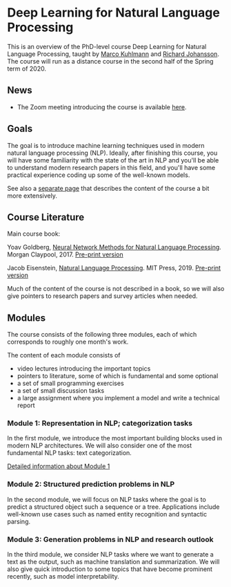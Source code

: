 # Deep Learning for Natural Language Processing

This is an overview of the PhD-level course Deep Learning for Natural
Language Processing, taught by [Marco
Kuhlmann](https://www.ida.liu.se/~marku61/) and [Richard
Johansson](http://www.cse.chalmers.se/~richajo/).  The course will run
as a distance course in the second half of the Spring term of 2020.

## News

* The Zoom meeting introducing the course is available [here](https://liu-se.zoom.us/j/417912565).

## Goals

The goal is to introduce machine learning techniques used in modern
natural language processing (NLP). Ideally, after finishing this
course, you will have some familiarity with the state of the art in
NLP and you'll be able to understand modern research papers in this
field, and you'll have some practical experience coding up some of the
well-known models.

See also a [separate page](content.md) that describes the content of
the course a bit more extensively.

## Course Literature

Main course book:

Yoav Goldberg, [Neural Network Methods for Natural Language
Processing](https://www.morganclaypool.com/doi/abs/10.2200/S00762ED1V01Y201703HLT037). Morgan
Claypool, 2017.  [Pre-print version](https://arxiv.org/abs/1510.00726)

Jacob Eisenstein, [Natural Language
Processing](https://mitpress.mit.edu/books/introduction-natural-language-processing). MIT
Press, 2019.  [Pre-print
version](https://github.com/jacobeisenstein/gt-nlp-class/blob/master/notes/eisenstein-nlp-notes.pdf)

Much of the content of the course is not described in a book, so we
will also give pointers to research papers and survey articles when
needed.

## Modules

The course consists of the following three modules, each of which
corresponds to roughly one month's work.

The content of each module consists of
* video lectures introducing the important topics
* pointers to literature, some of which is fundamental and some optional
* a set of small programming exercises
* a set of small discussion tasks
* a large assignment where you implement a model and write a technical report

### Module 1: Representation in NLP; categorization tasks

In the first module, we introduce the most important building blocks
used in modern NLP architectures. We will also consider one of the
most fundamental NLP tasks: text categorization.

[Detailed information about Module 1](module1.md)

### Module 2: Structured prediction problems in NLP

In the second module, we will focus on NLP tasks where the goal is to
predict a structured object such a sequence or a tree. Applications
include well-known use cases such as named entity recognition and
syntactic parsing.

### Module 3: Generation problems in NLP and research outlook

In the third module, we consider NLP tasks where we want to generate a
text as the output, such as machine translation and summarization. We
will also give quick introduction to some topics that have become
prominent recently, such as model interpretability.
